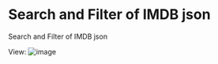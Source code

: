 # Search and Filter of IMDB json
Search and Filter of IMDB json


View:
![image](https://user-images.githubusercontent.com/20660693/158575809-12650aab-f9d9-48b3-bd94-96cfa7058ad8.png)
